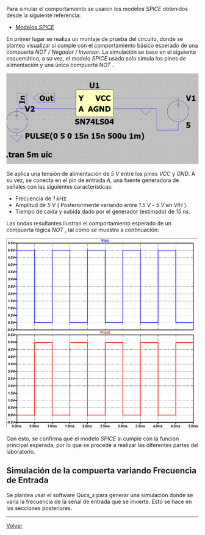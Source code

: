 
Para simular el comportamiento se usaron los modelos _SPICE_ obtenidos desde la siguiente referencia:

* [Modelos _SPICE_](https://github.com/digital-electronics-UNAL/2024-2/tree/main/labs/lab01/spice)

En primer lugar se realiza un montaje de prueba del circuito, donde se plantea visualizar si cumple con el comportamiento básico esperado de una compuerta *NOT / Negador / Inversor*. La simulación se baso en el siguiente esquemático, a su vez, el modelo _SPICE_ usado solo simula los pines de alimentación y una única compuerta _NOT_ .

![](Imagenes/Im5.png)

Se aplica una tensión de alimentación de *5 V* entre los pines _VCC_ y _GND_. A su vez, se conecta en el pin de entrada _A_, una fuente generadora de señales con las siguientes características:

* Frecuencia de *1 kHz*.
* Amplitud de *5 V* ( Posteriormente variando entre *1.5 V* - *5 V* en _ViH_ ).
* Tiempo de caída y subida dado por el generador (estimado) de *15 ns*.

Las ondas resultantes ilustran el comportamiento esperado de un compuerta lógica _NOT_ , tal como se muestra a continuación:

![|400](Imagenes/Im6.png)

Con esto, se confirma que el modelo _SPICE_ si cumple con la función principal esperada, por lo que se procede a realizar las diferentes partes del laboratorio.

## Simulación de la compuerta variando Frecuencia de Entrada

Se plantea usar el software _Qucs_s_ para generar una simulación donde se varia la frecuencia de la señal de entrada que se invierte.  Esto se hace en las secciones posteriores.

---

[Volver](https://github.com/juamorenogo/Digital_2024_2/tree/main/Lab_01/SN70LS04)